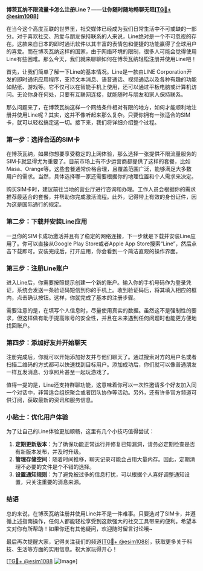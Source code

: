 **博茨瓦纳不限流量卡怎么注册Line？——让你随时随地畅聊无阻[[TG💪+ @esim1088](https://t.me/s/esim1088)]**

在当今这个高度互联的世界里，社交媒体已经成为我们日常生活中不可或缺的一部分。对于喜欢社交、热爱与朋友保持联系的人来说，Line绝对是一个不可忽视的存在。这款来自日本的即时通讯软件以其丰富的表情包和便捷的功能赢得了全球用户的喜爱。而在博茨瓦纳这样的国家，由于网络环境的限制，很多人可能会觉得使用Line有些困难。那么今天，我们就来聊聊如何在博茨瓦纳轻松注册并使用Line吧！

首先，让我们简单了解一下Line的基本情况。Line是一款由LINE Corporation开发的即时通讯应用程序，支持文本消息、语音通话、视频通话以及各种有趣的功能如贴纸、游戏等。它不仅可以在智能手机上使用，还可以通过平板电脑或计算机访问。无论你身在何处，只要有互联网连接，就能随时与朋友和家人保持联系。

那么问题来了，在博茨瓦纳这样一个网络条件相对有限的地方，如何才能顺利地注册并使用Line呢？其实，这并不像听起来那么复杂。只要你拥有一张适合的SIM卡，就可以轻松搞定这一切。接下来，我们将详细介绍整个过程。

### 第一步：选择合适的SIM卡

在博茨瓦纳，如果你想要享受稳定的上网体验，那么选择一张提供不限流量服务的SIM卡就显得尤为重要了。目前市场上有不少运营商都提供了这样的套餐，比如Masa、Orange等。这些套餐通常价格合理，且覆盖范围广泛，能够满足大多数用户的需求。当然，具体选择哪一家还需要根据你的地理位置和个人需求来决定。

购买SIM卡时，建议前往当地的营业厅进行咨询和办理。工作人员会根据你的需求推荐最适合的套餐，并帮助你完成激活流程。此外，记得带上有效的身份证件，因为这是国际通行的规定。

### 第二步：下载并安装Line应用

一旦你的SIM卡成功激活并且有了稳定的网络连接，下一步就是下载并安装Line应用了。你可以直接从Google Play Store或者Apple App Store搜索“Line”，然后点击下载即可。安装完成后，打开应用，你会看到一个简洁直观的操作界面。

### 第三步：注册Line账户

进入Line后，你需要按照提示创建一个新的账户。输入你的手机号码作为登录凭证，系统会发送一条验证码短信到你的手机上。收到验证码后，将其填入相应的框内，点击确认按钮。这样，你就完成了基本的注册步骤。

需要注意的是，在填写个人信息时，尽量使用真实的数据。虽然这不是强制性的要求，但这样做有助于提高账号的安全性，并且在未来遇到任何问题时也能更方便地找回账户。

### 第四步：添加好友并开始聊天

注册完成后，你就可以开始添加好友并与他们聊天了。通过搜索对方的用户名或者扫描二维码的方式都可以快速找到目标用户。添加成功后，你们就可以像普通朋友一样互发消息、分享照片甚至一起玩游戏了。

值得一提的是，Line还支持群聊功能，这意味着你可以一次性邀请多个好友加入同一个对话中，非常适合组织聚会或者团队协作等活动。另外，还有许多官方频道可供订阅，获取最新的资讯和服务信息。

### 小贴士：优化用户体验

为了让自己的Line体验更加顺畅，这里有几个小技巧值得尝试：

1. **定期更新版本**：为了确保功能正常运行并修复已知漏洞，请务必定期检查是否有新版本发布，并及时升级。
2. **管理存储空间**：随着时间推移，聊天记录可能会占用大量内存。因此，定期清理不必要的文件是个不错的选择。
3. **设置通知规则**：为了避免被过多的信息打扰，可以根据个人喜好调整通知设置，只关注重要的消息来源。

### 结语

总的来说，在博茨瓦纳注册并使用Line并不是一件难事。只要选对了SIM卡，并遵循上述指南操作，任何人都能轻松享受到这款强大的社交工具带来的便利。希望本文对你有所帮助！如果你还有其他疑问，欢迎随时留言讨论哦~

最后再次提醒大家，记得关注我们的频道[[TG💪+ @esim1088](https://t.me/s/esim1088)]，获取更多关于科技、生活等方面的实用信息。祝大家玩得开心！

[[TG💪+ @esim1088](https://t.me/s/esim1088) ![Image](https://i.postimg.cc/4NQfJmqS/Snipaste-2025-05-13-00-14-12.png)]